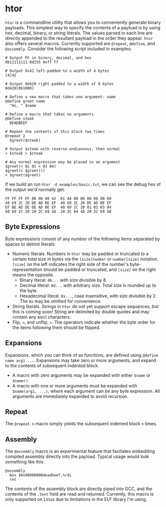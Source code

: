 # htor

`htor` is a commandline utility that allows you to conveniently generate binary payloads.
This simplest way to specify the contents of a payload is by using hex, decimal, binary, or string literals.
The values parsed in each line are directly appended to the resultant payload in the order they appear.
`htor` also offers several macros.
Currently supported are `@repeat`, `@define`, and `@assembly`.
Consider the following script included in examples:

```
# Output FF in binary, decimal, and hex
0b11111111 0d255 0xff ff

# Output 0x42 left-padded to a width of 4 bytes
[4]42

# Output 0d420 right-padded to a width of 8 bytes
0d420[0b1000]

# Define a new macro that takes one argument: name
@define greet name
  "Hi, " $name

# Define a macro that takes no arguments
@define steak
  DEADBEEF

# Repeat the contents of this block two times
@repeat 2
  $greet($steak)

# Output $steak with reverse endianness, then normal
< $steak > $steak

# Any normal expression may be placed in an argument
$greet(< 02 01 > 03 04)
$greet(< $greet())
< $greet($greet)
```

If we build an run `htor -d examples/basic.txt`, we can see the debug hex of the output we'd normally get:

```
FF FF FF FF 00 00 00 42  01 A4 00 00 00 00 00 00
48 69 2C 20 DE AD BE EF  48 69 2C 20 DE AD BE EF
EF BE AD DE DE AD BE EF  48 69 2C 20 01 02 03 04
48 69 2C 20 20 2C 69 48  20 2C 69 48 20 2C 69 48
```

## Byte Expressions

Byte expressions consist of any number of the following items separated by spaces to delimit literals:

- Numeric literals.
  Numbers in `htor` may be padded or truncated to a certain total size in bytes via the `[size]number` or `number[size]` notation.
  `[size]` on the left indicates the right side of the number's byte-representation should be padded or truncated, and `[size]` on the right means the opposite.
  - Binary literal: `0b...` with size divisible by 8.
  - Decimal literal: `0d...` with arbitrary size.
    Total size is rounded up to the byte.
  - Hexadecimal literal: `0x...`, case insensitive, with size divisible by 2.
    The `0x` may be omitted for convenience.
- String literals.
  Strings in `htor` do not yet support escape sequences, but this is coming soon!
  String are delimited by double quotes and may contain any ascii characters.
- Flip, `<`, and unflip, `>`.
  The operators indicate whether the byte order for the items following them should be flipped.

## Expansions

Expansions, which you can think of as functions, are defined using `@define name arg1 ...`.
Expansions may take zero or more arguments, and expand to the contents of subsequent indented block.

- A macro with zero arguments may be expanded with either `$name` or `$name()`.
- A macro with one or more arguments must be expanded with `$name(arg1, ...)`, where each argument can be any byte expression.
  All arguments are immediately expanded to avoid recursion.

## Repeat

The `@repeat n` macro simply yields the subsequent indented block `n` times.

## Assembly

The `@assembly` macro is an experimental feature that faciliates embedding compiled assembly directly into the payload.
Typical usage would look something like this:

```
@assembly
  mov $0x00000000deadbeef,%rdi
  ret
```

The contents of the assembly block are directly piped into GCC, and the contents of the `.text` field are read and returned.
Currently, this macro is only supported on Linux due to limitations in the ELF library I'm using.
